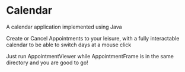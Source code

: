 # Calendar
A calendar application implemented using Java

Create or Cancel Appointments to your leisure, with a fully interactable calendar to be able to switch days at a mouse click

Just run AppointmentViewer while AppointmentFrame is in the same directory and you are good to go!

